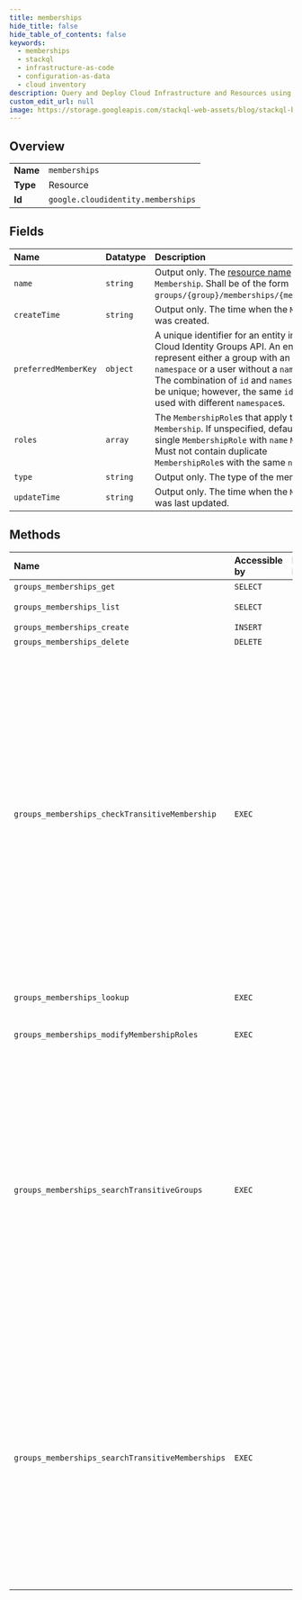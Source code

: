 ```yaml
---
title: memberships
hide_title: false
hide_table_of_contents: false
keywords:
  - memberships
  - stackql
  - infrastructure-as-code
  - configuration-as-data
  - cloud inventory
description: Query and Deploy Cloud Infrastructure and Resources using SQL
custom_edit_url: null
image: https://storage.googleapis.com/stackql-web-assets/blog/stackql-blog-post-featured-image.png
---
```

  
    

## Overview
<table><tbody>
<tr><td><b>Name</b></td><td><code>memberships</code></td></tr>
<tr><td><b>Type</b></td><td>Resource</td></tr>
<tr><td><b>Id</b></td><td><code>google.cloudidentity.memberships</code></td></tr>
</tbody></table>

## Fields
| Name | Datatype | Description |
|:-----|:---------|:------------|
| `name` | `string` | Output only. The [resource name](https://cloud.google.com/apis/design/resource_names) of the `Membership`. Shall be of the form `groups/{group}/memberships/{membership}`. |
| `createTime` | `string` | Output only. The time when the `Membership` was created. |
| `preferredMemberKey` | `object` | A unique identifier for an entity in the Cloud Identity Groups API. An entity can represent either a group with an optional `namespace` or a user without a `namespace`. The combination of `id` and `namespace` must be unique; however, the same `id` can be used with different `namespace`s. |
| `roles` | `array` | The `MembershipRole`s that apply to the `Membership`. If unspecified, defaults to a single `MembershipRole` with `name` `MEMBER`. Must not contain duplicate `MembershipRole`s with the same `name`. |
| `type` | `string` | Output only. The type of the membership. |
| `updateTime` | `string` | Output only. The time when the `Membership` was last updated. |
## Methods
| Name | Accessible by | Required Params | Description |
|:-----|:--------------|:----------------|:------------|
| `groups_memberships_get` | `SELECT` | `name` | Retrieves a `Membership`. |
| `groups_memberships_list` | `SELECT` | `parent` | Lists the `Membership`s within a `Group`. |
| `groups_memberships_create` | `INSERT` | `parent` | Creates a `Membership`. |
| `groups_memberships_delete` | `DELETE` | `name` | Deletes a `Membership`. |
| `groups_memberships_checkTransitiveMembership` | `EXEC` | `parent` | Check a potential member for membership in a group. **Note:** This feature is only available to Google Workspace Enterprise Standard, Enterprise Plus, and Enterprise for Education; and Cloud Identity Premium accounts. If the account of the member is not one of these, a 403 (PERMISSION_DENIED) HTTP status code will be returned. A member has membership to a group as long as there is a single viewable transitive membership between the group and the member. The actor must have view permissions to at least one transitive membership between the member and group. |
| `groups_memberships_lookup` | `EXEC` | `parent` | Looks up the [resource name](https://cloud.google.com/apis/design/resource_names) of a `Membership` by its `EntityKey`. |
| `groups_memberships_modifyMembershipRoles` | `EXEC` | `name` | Modifies the `MembershipRole`s of a `Membership`. |
| `groups_memberships_searchTransitiveGroups` | `EXEC` | `parent` | Search transitive groups of a member. **Note:** This feature is only available to Google Workspace Enterprise Standard, Enterprise Plus, and Enterprise for Education; and Cloud Identity Premium accounts. If the account of the member is not one of these, a 403 (PERMISSION_DENIED) HTTP status code will be returned. A transitive group is any group that has a direct or indirect membership to the member. Actor must have view permissions all transitive groups. |
| `groups_memberships_searchTransitiveMemberships` | `EXEC` | `parent` | Search transitive memberships of a group. **Note:** This feature is only available to Google Workspace Enterprise Standard, Enterprise Plus, and Enterprise for Education; and Cloud Identity Premium accounts. If the account of the group is not one of these, a 403 (PERMISSION_DENIED) HTTP status code will be returned. A transitive membership is any direct or indirect membership of a group. Actor must have view permissions to all transitive memberships. |
